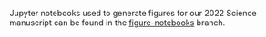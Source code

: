 Jupyter notebooks used to generate figures for our 2022 Science manuscript can be found in the [figure-notebooks](https://github.com/AllenInstitute/aisynphys/tree/figure-notebooks/doc/figure_notebooks) branch.
